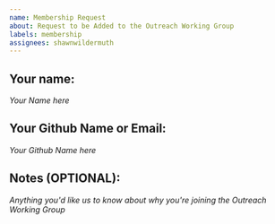 ```yaml
---
name: Membership Request
about: Request to be Added to the Outreach Working Group
labels: membership
assignees: shawnwildermuth
---
```


## Your name: 
_Your Name here_

## Your Github Name or Email: 
_Your Github Name here_

## Notes (OPTIONAL):
_Anything you'd like us to know about why you're joining the Outreach Working Group_
 
